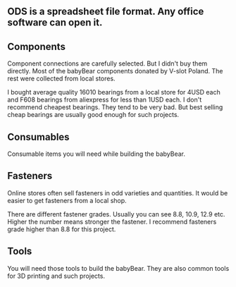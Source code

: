 ## **ODS is a spreadsheet file format. Any office software can open it.**

## **Components**
Component connections are carefully selected. But I didn't buy them directly.
Most of the babyBear components donated by V-slot Poland.
The rest were collected from local stores.

I bought average quality 16010 bearings from a local store for 4USD each and F608 bearings from aliexpress for less than 1USD each.
I don't recommend cheapest bearings. They tend to be very bad. But best selling cheap bearings are usually good enough for such projects.

## **Consumables**
Consumable items you will need while building the babyBear.

## **Fasteners**
Online stores often sell fasteners in odd varieties and quantities.
It would be easier to get fasteners from a local shop.

There are different fastener grades. Usually you can see 8.8, 10.9, 12.9 etc.
Higher the number means stronger the fastener.
I recommend fasteners grade higher than 8.8 for this project.


## **Tools**
You will need those tools to build the babyBear.
They are also common tools for 3D printing and such projects.
